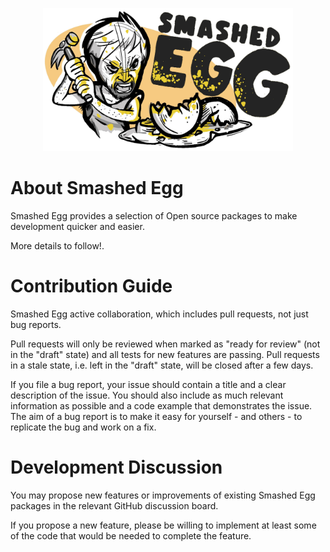 <p align="center">
  <img src="https://raw.githubusercontent.com/smashed-egg/.github/05d922c99f1a3bddea88339064534566b941eca9/profile/main.jpg" width="400">
</p>

# About Smashed Egg

Smashed Egg provides a selection of Open source packages to make development quicker and easier.

More details to follow!.

# Contribution Guide

Smashed Egg active collaboration, which includes pull requests, not just bug reports.

Pull requests will only be reviewed when marked as "ready for review" (not in the "draft" state) and all tests for new features are passing.
Pull requests in a stale state, i.e. left in the "draft" state, will be closed after a few days.

If you file a bug report, your issue should contain a title and a clear description of the issue. You should also include as much relevant information as possible and a code example that demonstrates the issue. The aim of a bug report is to make it easy for yourself - and others - to replicate the bug and work on a fix.


# Development Discussion

You may propose new features or improvements of existing Smashed Egg packages in the relevant GitHub discussion board. 

If you propose a new feature, please be willing to implement at least some of the code that would be needed to complete the feature.
